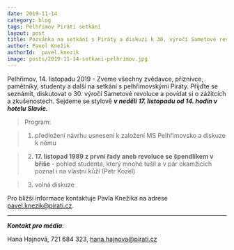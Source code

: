 ```yaml
---
date: 2019-11-14
category: blog
tags: Pelhřimov Piráti setkání
layout: post
title: Pozvánka na setkání s Piráty a diskuzi k 30. výročí Sametové revoluce v Pelhřimově
author: Pavel Knežik
authorId:  pavel.knezik
image: posts/2019-11-14-setkani-pelhrimov.jpg
---
```


Pelhřimov, 14. listopadu 2019 - Zveme všechny zvědavce, příznivce, pamětníky, studenty a další na setkání s pelhřimovskými Piráty. Přijďte se seznámit, diskutovat o 30. výročí Sametové revoluce a povídat si o zážitcích a zkušenostech. Sejdeme se stylově ***v neděli 17. listopadu od 14. hodin v hotelu Slavie.*** 

> Program:

> 1. předložení návrhu usnesení k založení MS Pelhřimovsko a diskuze k němu

> 2. **17. listopad 1989 z první řady aneb revoluce se špendlíkem v břiše** - pohled studenta, který mnohé tušil a v pár okamžicích poznal i na vlastní kůži (Petr Kozel)
  
> 3. volná diskuze


Pro bližší informace kontaktuje Pavla Knežika na adrese <pavel.knezik@pirati.cz>.

---

***Kontakt pro média***:

Hana Hajnová, 721 684 323, hana.hajnova@pirati.cz

